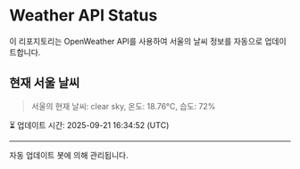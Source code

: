 
# Weather API Status

이 리포지토리는 OpenWeather API를 사용하여 서울의 날씨 정보를 자동으로 업데이트합니다.

## 현재 서울 날씨
> 서울의 현재 날씨: clear sky, 온도: 18.76°C, 습도: 72%

⏳ 업데이트 시간: 2025-09-21 16:34:52 (UTC)

---
자동 업데이트 봇에 의해 관리됩니다.
